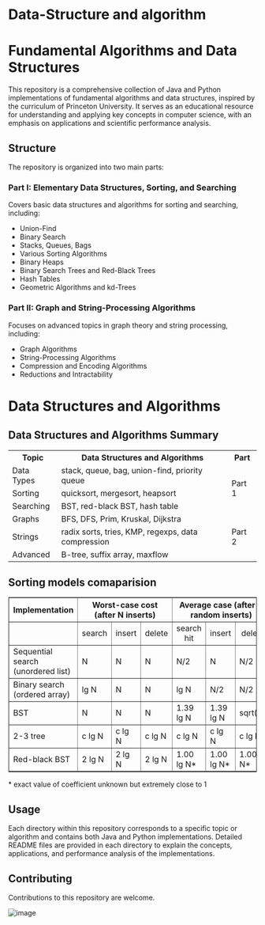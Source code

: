 # Data-Structure and algorithm 

# Fundamental Algorithms and Data Structures

This repository is a comprehensive collection of Java and Python implementations of fundamental algorithms and data structures, inspired by the curriculum of Princeton University. It serves as an educational resource for understanding and applying key concepts in computer science, with an emphasis on applications and scientific performance analysis.

## Structure

The repository is organized into two main parts:

### Part I: Elementary Data Structures, Sorting, and Searching

Covers basic data structures and algorithms for sorting and searching, including:

- Union-Find
- Binary Search
- Stacks, Queues, Bags
- Various Sorting Algorithms
- Binary Heaps
- Binary Search Trees and Red-Black Trees
- Hash Tables
- Geometric Algorithms and kd-Trees

### Part II: Graph and String-Processing Algorithms

Focuses on advanced topics in graph theory and string processing, including:

- Graph Algorithms
- String-Processing Algorithms
- Compression and Encoding Algorithms
- Reductions and Intractability

# Data Structures and Algorithms

 <h2>Data Structures and Algorithms Summary</h2>
<table>
    <tr>
        <th>Topic</th>
        <th>Data Structures and Algorithms</th>
        <th>Part</th>
    </tr>
    <tr>
        <td>Data Types</td>
        <td>stack, queue, bag, union-find, priority queue</td>
        <td rowspan="3">Part 1</td>
    </tr>
    <tr>
        <td>Sorting</td>
        <td>quicksort, mergesort, heapsort</td>
    </tr>
    <tr>
        <td>Searching</td>
        <td>BST, red-black BST, hash table</td>
    </tr>
    <tr>
        <td>Graphs</td>
        <td>BFS, DFS, Prim, Kruskal, Dijkstra</td>
        <td rowspan="3">Part 2</td>
    </tr>
    <tr>
        <td>Strings</td>
        <td>radix sorts, tries, KMP, regexps, data compression</td>
    </tr>
    <tr>
        <td>Advanced</td>
        <td>B-tree, suffix array, maxflow</td>
    </tr>
</table>


## Sorting models comaparision

<table border="1">
    <tr>
        <th>Implementation</th>
        <th colspan="3" style="text-align:center">Worst-case cost (after N inserts)</th>
        <th colspan="3" style="text-align:center">Average case (after N random inserts)</th>
        <th>Ordered iteration?</th>
        <th>Key interface</th>
    </tr>
    <tr>
        <td></td>
        <td style="text-align:center">search</td>
        <td style="text-align:center">insert</td>
        <td style="text-align:center">delete</td>
        <td style="text-align:center">search hit</td>
        <td style="text-align:center">insert</td>
        <td style="text-align:center">delete</td>
        <td></td>
        <td></td>
    </tr>
    <tr>
        <td>Sequential search (unordered list)</td>
        <td>N</td>
        <td>N</td>
        <td>N</td>
        <td>N/2</td>
        <td>N</td>
        <td>N/2</td>
        <td>no</td>
        <td><code>equals()</code></td>
    </tr>
    <tr>
        <td>Binary search (ordered array)</td>
        <td>lg N</td>
        <td>N</td>
        <td>N</td>
        <td>lg N</td>
        <td>N/2</td>
        <td>N/2</td>
        <td>yes</td>
        <td><code>compareTo()</code></td>
    </tr>
    <tr>
        <td>BST</td>
        <td>N</td>
        <td>N</td>
        <td>N</td>
        <td>1.39 lg N</td>
        <td>1.39 lg N</td>
        <td>sqrt(N)</td>
        <td>yes</td>
        <td><code>compareTo()</code></td>
    </tr>
    <tr>
        <td>2-3 tree</td>
        <td>c lg N</td>
        <td>c lg N</td>
        <td>c lg N</td>
        <td>c lg N</td>
        <td>c lg N</td>
        <td>c lg N</td>
        <td>yes</td>
        <td><code>compareTo()</code></td>
    </tr>
    <tr>
        <td>Red-black BST</td>
        <td>2 lg N</td>
        <td>2 lg N</td>
        <td>2 lg N</td>
        <td>1.00 lg N*</td>
        <td>1.00 lg N*</td>
        <td>1.00 lg N*</td>
        <td>yes</td>
        <td><code>compareTo()</code></td>
    </tr>
</table>
<p>* exact value of coefficient unknown but extremely close to 1</p>





## Usage

Each directory within this repository corresponds to a specific topic or algorithm and contains both Java and Python implementations. Detailed README files are provided in each directory to explain the concepts, applications, and performance analysis of the implementations.

## Contributing

Contributions to this repository are welcome.

![image](https://github.com/Slmaking/Data-Structure/assets/58626257/2a61e1d6-3a12-48c1-9244-cbd51a748e6f)


